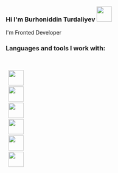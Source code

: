 ### Hi I'm Burhoniddin Turdaliyev <img src="https://media2.giphy.com/media/w1OBpBd7kJqHrJnJ13/200w.webp?cid=ecf05e47ptxiqnjpav1qq8o72e2g6k45gtzh6vhxa2hlrd2z&rid=200w.webp&ct=s" width="40px">

I'm Fronted Developer 

### Languages and tools I work with:
<br/>

<code>
 <img src="https://upload.wikimedia.org/wikipedia/commons/thumb/6/61/HTML5_logo_and_wordmark.svg/2048px-HTML5_logo_and_wordmark.svg.png" width="40px">
 <img src="https://cdn.freebiesupply.com/logos/large/2x/css3-logo-png-transparent.png" width="40px">
 <img src="https://www.seekpng.com/png/detail/377-3772047_sass-logo.png" width="40px">
 <img src="https://upload.wikimedia.org/wikipedia/commons/thumb/b/b2/Bootstrap_logo.svg/512px-Bootstrap_logo.svg.png" width="40px">
 <img src="https://miro.medium.com/max/712/1*vJQobI4oS3MmpTWqerBcKw.png" width="40px">
 <img src="https://www.freepnglogos.com/uploads/javascript-png/javascript-vector-logo-yellow-png-transparent-javascript-vector-12.png" width="40px">
</code>
 

